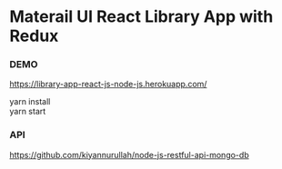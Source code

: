 # Materail UI React Library App with Redux

### DEMO
https://library-app-react-js-node-js.herokuapp.com/

yarn install\
yarn start

### API
https://github.com/kiyannurullah/node-js-restful-api-mongo-db
